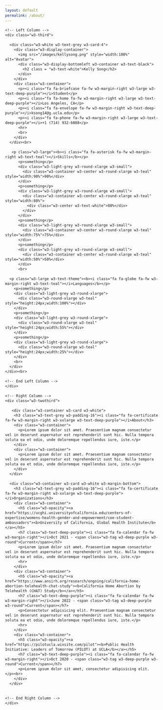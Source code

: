 ```yaml
---
layout: default
permalink: /about/
---
```


<html>
<head>
<title>W3.CSS Template</title>
<meta charset="UTF-8">
<meta name="viewport" content="width=device-width, initial-scale=1">
<link rel="stylesheet" href="https://www.w3schools.com/w3css/4/w3.css">
<link rel='stylesheet' href='https://fonts.googleapis.com/css?family=Roboto'>
<link rel="stylesheet" href="https://cdnjs.cloudflare.com/ajax/libs/font-awesome/4.7.0/css/font-awesome.min.css">
<style>
html,body,h1,h2,h3,h4,h5,h6 {font-family: "Roboto", sans-serif}
</style>
</head>
<body class="w3-light-grey">

<!-- Page Container -->
<div class="w3-content w3-margin-top" style="max-width:1400px;">

  <!-- The Grid -->
  <div class="w3-row-padding">
  
    <!-- Left Column -->
    <div class="w3-third">
    
      <div class="w3-white w3-text-grey w3-card-4">
        <div class="w3-display-container">
          <img src="/images/kellysong.png" style="width:100%" alt="Avatar">
          <div class="w3-display-bottomleft w3-container w3-text-black">
            <h2 class = "w3-text-white">Kelly Song</h2>
          </div>
        </div>
        <div class="w3-container">
          <p><i class="fa fa-briefcase fa-fw w3-margin-right w3-large w3-text-deep-purple"></i>Student</p>
          <p><i class="fa fa-home fa-fw w3-margin-right w3-large w3-text-deep-purple"></i>Los Angeles, CA</p>
          <p><i class="fa fa-envelope fa-fw w3-margin-right w3-text-deep-purple"></i>ksong14@g.ucla.edu</p>
          <p><i class="fa fa-phone fa-fw w3-margin-right w3-large w3-text-deep-purple"></i>+1 (714) 932-6088</p>
          <hr>
          <br>
        </div>
      </div><br>
      
       <p class="w3-large"><b><i class="fa fa-asterisk fa-fw w3-margin-right w3-text-teal"></i>Skills</b></p>
          <p>something</p>
          <div class="w3-light-grey w3-round-xlarge w3-small">
            <div class="w3-container w3-center w3-round-xlarge w3-teal" style="width:90%">90%</div>
          </div>
          <p>something</p>
          <div class="w3-light-grey w3-round-xlarge w3-small">
            <div class="w3-container w3-center w3-round-xlarge w3-teal" style="width:80%">
              <div class="w3-center w3-text-white">80%</div>
            </div>
          </div>
          <p>something</p>
          <div class="w3-light-grey w3-round-xlarge w3-small">
            <div class="w3-container w3-center w3-round-xlarge w3-teal" style="width:75%">75%</div>
          </div>
          <p>something</p>
          <div class="w3-light-grey w3-round-xlarge w3-small">
            <div class="w3-container w3-center w3-round-xlarge w3-teal" style="width:50%">50%</div>
          </div>
          <br>

      <p class="w3-large w3-text-theme"><b><i class="fa fa-globe fa-fw w3-margin-right w3-text-teal"></i>Languages</b></p>
        <p>something</p>
        <div class="w3-light-grey w3-round-xlarge">
          <div class="w3-round-xlarge w3-teal" style="height:24px;width:100%"></div>
        </div>
        <p>something</p>
        <div class="w3-light-grey w3-round-xlarge">
          <div class="w3-round-xlarge w3-teal" style="height:24px;width:55%"></div>
        </div>
        <p>something</p>
        <div class="w3-light-grey w3-round-xlarge">
          <div class="w3-round-xlarge w3-teal" style="height:24px;width:25%"></div>
        </div>
        <br>
      </div>
    </div><br>

    <!-- End Left Column -->
    </div>

    <!-- Right Column -->
    <div class="w3-twothird"> 
      
       <div class="w3-container w3-card w3-white">
        <h3 class="w3-text-grey w3-padding-16"><i class="fa fa-certificate fa-fw w3-margin-right w3-xxlarge w3-text-deep-purple"></i>About</h3>
        <div class="w3-container">
          <p>Lorem ipsum dolor sit amet. Praesentium magnam consectetur vel in deserunt aspernatur est reprehenderit sunt hic. Nulla tempora soluta ea et odio, unde doloremque repellendus iure, iste.</p>
        </div>
        <div class="w3-container">
          <p>Lorem ipsum dolor sit amet. Praesentium magnam consectetur vel in deserunt aspernatur est reprehenderit sunt hic. Nulla tempora soluta ea et odio, unde doloremque repellendus iure, iste.</p>
        </div>
      </div>
    
      <div class="w3-container w3-card w3-white w3-margin-bottom">
        <h3 class="w3-text-grey w3-padding-16"><i class="fa fa-certificate fa-fw w3-margin-right w3-xxlarge w3-text-deep-purple"></i>Organizations</h3>
        <div class="w3-container">
          <h5 class="w3-opacity"><a href="https://ucghi.universityofcalifornia.edu/centers-of-expertise/womens-health-gender-and-empowerment/coe-student-ambassadors"><b>University of California, Global Health Institute</b></a></h5>
          <h7 class="w3-text-deep-purple"><i class="fa fa-calendar fa-fw w3-margin-right"></i>Oct 2021 - <span class="w3-tag w3-deep-purple w3-round">Current</span></h7>
          <p>Lorem ipsum dolor sit amet. Praesentium magnam consectetur vel in deserunt aspernatur est reprehenderit sunt hic. Nulla tempora soluta ea et odio, unde doloremque repellendus iure, iste.</p>
          <hr>
        </div>
        <div class="w3-container">
          <h5 class="w3-opacity"><a href="https://www.ansirh.org/research/ongoing/california-home-abortion-telehealth-chat-study"><b>California Home Abortion by Telehealth (CHAT) Study</b></a></h5>
          <h7 class="w3-text-deep-purple"><i class="fa fa-calendar fa-fw w3-margin-right"></i>June 2022 - <span class="w3-tag w3-deep-purple w3-round">Current</span></h7>
          <p>Consectetur adipisicing elit. Praesentium magnam consectetur vel in deserunt aspernatur est reprehenderit sunt hic. Nulla tempora soluta ea et odio, unde doloremque repellendus iure, iste.</p>
          <hr>
        </div>
        <div class="w3-container">
          <h5 class="w3-opacity"><a href="https://pilotucla.wixsite.com/pilot"><b>Public Health Initiative: Leaders of Tomorrow (PILOT) at UCLA</b></a></h5>
          <h7 class="w3-text-deep-purple"><i class="fa fa-calendar fa-fw w3-margin-right"></i>Oct 2020 - <span class="w3-tag w3-deep-purple w3-round">Current</span></h7>
          <p>Lorem ipsum dolor sit amet, consectetur adipisicing elit. </p><br>
        </div>
      </div>


    <!-- End Right Column -->
    </div>
    
  <!-- End Grid -->
  </div>
  
  <!-- End Page Container -->
</div>

</body>
</html>
